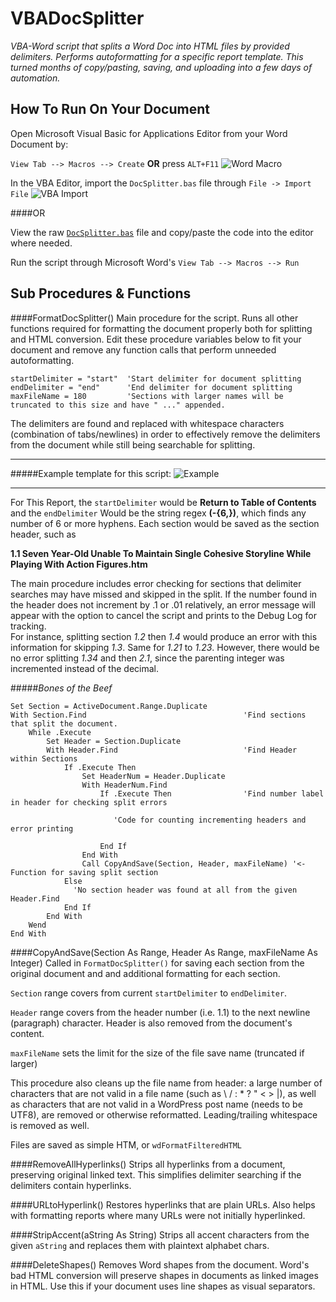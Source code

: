 # VBADocSplitter
*VBA-Word script that splits a Word Doc into HTML files by provided delimiters. Performs autoformatting for a specific report template. This turned months of copy/pasting, saving, and uploading into a few days of automation.*
## How To Run On Your Document
Open Microsoft Visual Basic for Applications Editor from your Word Document by: 

`View Tab --> Macros --> Create` **OR** press `ALT+F11` 
![Word Macro](http://makeofficework.com/images/macros_button_record_macro.png "Open Microsoft VBA Editor")

In the VBA Editor, import the `DocSplitter.bas` file  through `File -> Import File`
![VBA Import](http://powerspreadsheets.com/wp-content/uploads/how-to-import-file-in-visual-basic-editor.jpg
 "Open Microsoft VBA Editor")

####OR

View the raw [`DocSplitter.bas`](https://raw.githubusercontent.com/jakewebber/VBADocSplitter/master/DocSplitter.bas) file and copy/paste the code into the editor where needed. 

Run the script through Microsoft Word's `View Tab --> Macros --> Run`



## Sub Procedures & Functions
####FormatDocSplitter()
Main procedure for the script. Runs all other functions required for formatting the document properly both for splitting and HTML conversion. Edit these procedure variables below to fit your document and remove any function calls that perform unneeded autoformatting.
``` VBA
startDelimiter = "start"  'Start delimiter for document splitting
endDelimiter = "end"      'End delimiter for document splitting
maxFileName = 180         'Sections with larger names will be truncated to this size and have " ..." appended.
```
The delimiters are found and replaced with whitespace characters (combination of tabs/newlines) in order to effectively remove the delimiters from the document while still being searchable for splitting.


-----
#####Example template for this script:
![Example](http://i.imgur.com/3EdFXog.png "Document Example Exerpt")

-----
For This Report, the `startDelimiter` would be **Return to Table of Contents** 
and the `endDelimiter` Would be the string regex **(\-{6,})**, which finds any number of 6 or more hyphens. 
Each section would be saved as the section header, such as 

**1.1  Seven Year-Old Unable To Maintain Single Cohesive Storyline While Playing With Action Figures.htm**


The main procedure includes error checking for sections that delimiter searches may have missed and skipped in the split. If the number found in the header does not increment by .1 or .01 relatively, an error message will appear with the option to cancel the script and prints to the Debug Log for tracking.  
For instance, splitting section *1.2*  then *1.4* would produce an error with this information for skipping *1.3*. Same for *1.21* to *1.23*. However, there would be no error splitting *1.34* and then *2.1*, since the parenting integer was incremented instead of the decimal. 

#####*Bones of the Beef*
```VBA
Set Section = ActiveDocument.Range.Duplicate
With Section.Find                                   'Find sections that split the document.
    While .Execute
        Set Header = Section.Duplicate
        With Header.Find                            'Find Header within Sections
            If .Execute Then
                Set HeaderNum = Header.Duplicate
                With HeaderNum.Find
                    If .Execute Then                'Find number label in header for checking split errors
                       
                       'Code for counting incrementing headers and error printing
                       
                    End If
                End With
                Call CopyAndSave(Section, Header, maxFileName) '<- Function for saving split section
            Else
              'No section header was found at all from the given Header.Find
            End If
        End With
    Wend
End With
```


####CopyAndSave(Section As Range, Header As Range, maxFileName As Integer)
Called in `FormatDocSplitter()` for saving each section from the original document and and additional formatting for each section. 

`Section` range covers from current `startDelimiter` to `endDelimiter`. 

`Header` range covers from the header number (i.e. 1.1) to the next newline (paragraph) character. Header is also removed from the document's content. 

`maxFileName` sets the limit for the size of the file save name (truncated if larger) 

This procedure also cleans up the file name from header: a large number of characters that are not valid in a file name (such as \ / : * ? " < > |), as well as characters that are not valid in a WordPress post name (needs to be UTF8), are removed or otherwise reformatted. Leading/trailing whitespace is removed as well. 

Files are saved as simple HTM, or `wdFormatFilteredHTML`

####RemoveAllHyperlinks()
Strips all hyperlinks from a document, preserving original linked text. This simplifies delimiter searching if the delimiters contain hyperlinks. 

####URLtoHyperlink()
Restores hyperlinks that are plain URLs. Also helps with formatting reports where many URLs were not initially hyperlinked. 

####StripAccent(aString As String)
Strips all accent characters from the given `aString` and replaces them with plaintext alphabet chars. 

####DeleteShapes()
Removes Word shapes from the document. Word's bad HTML conversion will preserve shapes in documents as linked images in HTML. Use this if your document uses line shapes as visual separators. 
